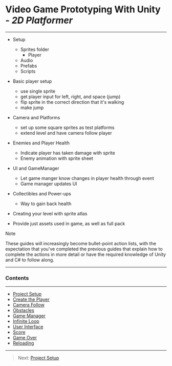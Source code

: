 # Video Game Prototyping With Unity - _2D Platformer_
***

- Setup
  - Sprites folder
    - Player
  - Audio
  - Prefabs
  - Scripts
- Basic player setup
  - use single sprite
  - get player input for left, right, and space (jump)
  - flip sprite in the correct direction that it's walking
  - make jump
- Camera and Platforms
    - set up some square sprites as test platforms
    - extend level and have camera follow player
- Enemies and Player Health
  - Indicate player has taken damage with sprite
  - Enemy animation with sprite sheet
- UI and GameManager
  - Let game manger know changes in player health through event
  - Game manager updates UI
- Collectibles and Power-ups
  - Way to gain back health
- Creating your level with sprite atlas

- Provide just assets used in game, as well as full pack

>[!NOTE]
>These guides will increasingly become bullet-point action lists, with the expectation that you've completed the previous
>guides that explain how to complete the actions in more detail or have the required knowledge of Unity and C# to follow along.

***
### Contents
***
* [Project Setup](/01_Setup/SETUP.md)
* [Create the Player](/02_Player/PLAYER.md)
* [Camera Follow](/03_Camera/CAMERA.md)
* [Obstacles](/04_Obstacle/OBSTACLE.md)
* [Game Manager](/05_GameManager/MANAGER.md)
* [Infinite Loop](/06_Infinite/INFINITE.md)
* [User Interface](/07_Interface/INTERFACE.md)
* [Score](/08_Score/SCORE.md)
* [Game Over](/09_GameOver/GAMEOVER.md)
* [Reloading](/10_Reload/RELOAD.md)



---
>Next: [Project Setup](/01_Setup/SETUP.md)
